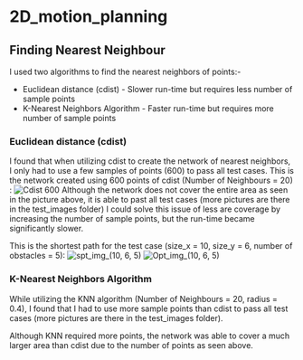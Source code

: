# 2D_motion_planning
## Finding Nearest Neighbour
I used two algorithms to find the nearest neighbors of points:-
* Euclidean distance (cdist) - Slower run-time but requires less number of sample points
* K-Nearest Neighbors Algorithm - Faster run-time but requires more number of sample points 

### Euclidean distance (cdist)
I found that when utilizing cdist to create the network of nearest neighbors, I only had to use a few samples of points (600) to pass all test cases. 
This is the network created using 600 points of cdist (Number of Neighbours = 20) :
![Cdist 600](https://github.com/Ritzzer764/2D_motion_planning/assets/114499776/de181525-babe-48c6-b1d9-88e6fda66a39)
Although the network does not cover the entire area as seen in the picture above, it is able to past all test cases (more pictures are there in the test_images folder)
I could solve this issue of less are coverage by increasing the number of sample points, but the run-time became significantly slower.

This is the shortest path for the test case (size_x = 10, size_y = 6, number of obstacles = 5):
![spt_img_(10, 6, 5)](https://github.com/Ritzzer764/2D_motion_planning/assets/114499776/5d827173-8dd8-437f-9daa-3a2f4b825e2a)
 ![Opt_img_(10, 6, 5)](https://github.com/Ritzzer764/2D_motion_planning/assets/114499776/e5ee4cce-2540-4a3f-9ee7-9f4adc9c6dac) 


### K-Nearest Neighbors Algorithm
While utilizing the KNN algorithm (Number of Neighbours = 20, radius = 0.4), I found that I had to use more sample points than cdist to pass all test cases (more pictures are there in the test_images folder).

Although KNN required more points, the network was able to cover a much larger area than cdist due to the number of points as seen above.  
